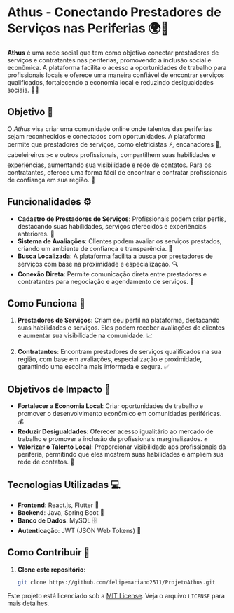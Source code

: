 # Athus - Conectando Prestadores de Serviços nas Periferias 🌍🤝

**Athus** é uma rede social que tem como objetivo conectar prestadores de serviços e contratantes nas periferias, promovendo a inclusão social e econômica. A plataforma facilita o acesso a oportunidades de trabalho para profissionais locais e oferece uma maneira confiável de encontrar serviços qualificados, fortalecendo a economia local e reduzindo desigualdades sociais. 💼💪

## Objetivo 🎯

O *Athus* visa criar uma comunidade online onde talentos das periferias sejam reconhecidos e conectados com oportunidades. A plataforma permite que prestadores de serviços, como eletricistas ⚡, encanadores 🔧, cabeleireiros ✂️ e outros profissionais, compartilhem suas habilidades e experiências, aumentando sua visibilidade e rede de contatos. Para os contratantes, oferece uma forma fácil de encontrar e contratar profissionais de confiança em sua região. 📍

## Funcionalidades ⚙️

- **Cadastro de Prestadores de Serviços**: Profissionais podem criar perfis, destacando suas habilidades, serviços oferecidos e experiências anteriores. 📝
- **Sistema de Avaliações**: Clientes podem avaliar os serviços prestados, criando um ambiente de confiança e transparência. 🌟
- **Busca Localizada**: A plataforma facilita a busca por prestadores de serviços com base na proximidade e especialização. 🔍
- **Conexão Direta**: Permite comunicação direta entre prestadores e contratantes para negociação e agendamento de serviços. 📱

## Como Funciona 🔄

1. **Prestadores de Serviços**: Criam seu perfil na plataforma, destacando suas habilidades e serviços. Eles podem receber avaliações de clientes e aumentar sua visibilidade na comunidade. 📈
   
2. **Contratantes**: Encontram prestadores de serviços qualificados na sua região, com base em avaliações, especialização e proximidade, garantindo uma escolha mais informada e segura. ✅

## Objetivos de Impacto 🌱

- **Fortalecer a Economia Local**: Criar oportunidades de trabalho e promover o desenvolvimento econômico em comunidades periféricas. 💰
- **Reduzir Desigualdades**: Oferecer acesso igualitário ao mercado de trabalho e promover a inclusão de profissionais marginalizados. ✊
- **Valorizar o Talento Local**: Proporcionar visibilidade aos profissionais da periferia, permitindo que eles mostrem suas habilidades e ampliem sua rede de contatos. 🌟

## Tecnologias Utilizadas 💻

- **Frontend**: React.js, Flutter 📱
- **Backend**: Java, Spring Boot 🔧
- **Banco de Dados**: MySQL 🗄️
- **Autenticação**: JWT (JSON Web Tokens) 🔐

## Como Contribuir 🤗

1. **Clone este repositório**:

   ```bash
   git clone https://github.com/felipemariano2511/ProjetoAthus.git

Este projeto está licenciado sob a [MIT License](LICENSE). Veja o arquivo `LICENSE` para mais detalhes.
